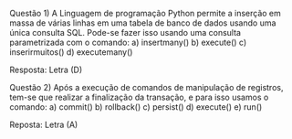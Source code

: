 Questão 1) A Linguagem de programação Python permite a inserção em massa de várias linhas
em uma tabela de banco de dados usando uma única consulta SQL. Pode-se fazer isso usando
uma consulta parametrizada com o comando:
a) insertmany()
b) execute()
c) inserirmuitos()
d) executemany()

Resposta: Letra (D)

Questão 2) Após a execução de comandos de manipulação de registros, tem-se que realizar a
finalização da transação, e para isso usamos o comando:
a) commit()
b) rollback()
c) persist()
d) execute()
e) run()

Reposta: Letra (A)